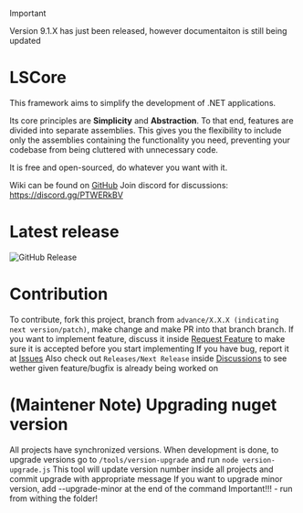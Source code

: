 > [!IMPORTANT]
> Version 9.1.X has just been released, however documentaiton is still being updated

# LSCore
This framework aims to simplify the development of .NET applications.

Its core principles are **Simplicity** and **Abstraction**. To that end, features are divided into separate assemblies. This gives you the flexibility to include only the assemblies containing the functionality you need, preventing your codebase from being cluttered with unnecessary code.

It is free and open-sourced, do whatever you want with it.

Wiki can be found on [GitHub](https://github.com/LimitlessSoft/LSCore/wiki)
Join discord for discussions: https://discord.gg/PTWERkBV

# Latest release
![GitHub Release](https://img.shields.io/github/v/release/LimitlessSoft/LSCore)

# Contribution
To contribute, fork this project, branch from `advance/X.X.X (indicating next version/patch)`, make change and make PR into that branch branch.
If you want to implement feature, discuss it inside [Request Feature](https://github.com/LimitlessSoft/LSCore/discussions/categories/request-feature) to make sure it is accepted before you start implementing
If you have bug, report it at [Issues](https://github.com/LimitlessSoft/LSCore/issues)
Also check out `Releases/Next Release` inside [Discussions](https://github.com/LimitlessSoft/LSCore/discussions) to see wether given feature/bugfix is already being worked on

# (Maintener Note) Upgrading nuget version
All projects have synchronized versions. When development is done, to upgrade versions go to `/tools/version-upgrade` and run `node version-upgrade.js`
This tool will update version number inside all projects and commit upgrade with appropriate message
If you want to upgrade minor version, add --upgrade-minor at the end of the command
Important!!! - run from withing the folder!

